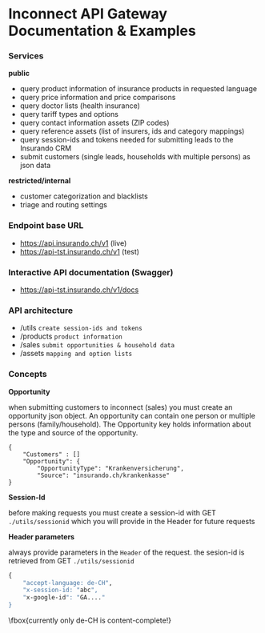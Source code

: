 # Inconnect API Gateway Documentation & Examples

### Services

**public**

* query product information of insurance products in requested language
* query price information and price comparisons
* query doctor lists (health insurance)
* query tariff types and options
* query contact information assets (ZIP codes)
* query reference assets (list of insurers, ids and category mappings)
* query session-ids and tokens needed for submitting leads to the Insurando CRM
* submit customers (single leads, households with multiple persons) as json data 

**restricted/internal**

* customer categorization and blacklists
* triage and routing settings

### Endpoint base URL

* https://api.insurando.ch/v1          (live)
* https://api-tst.insurando.ch/v1      (test)

### Interactive API documentation (Swagger)

* https://api-tst.insurando.ch/v1/docs

### API architecture

* /utils ```create session-ids and tokens```
* /products ```product information```
* /sales ```submit opportunities & household data```
* /assets ```mapping and option lists```


### Concepts

**Opportunity**

when submitting customers to inconnect (sales) you must create an opportunity json object. An opportunity can contain one person or multiple persons (family/household). The Opportunity key holds information about the type and source of the opportunity.

```
{
    "Customers" : []
    "Opportunity": {
        "OpportunityType": "Krankenversicherung",
        "Source": "insurando.ch/krankenkasse"
}
```

**Session-Id**

before making requests you must create a session-id with GET ```./utils/sessionid``` which you will provide in the Header for future requests

**Header parameters**

always provide parameters in the ```Header``` of the request.
the sesion-id is retrieved from GET ```./utils/sessionid```
```ll
{
    "accept-language: de-CH",
    "x-session-id: "abc",
    "x-google-id": "GA...."
}
```

 \fbox{currently only de-CH is content-complete!}